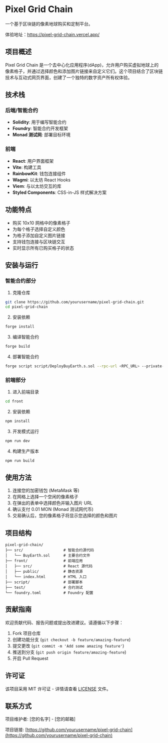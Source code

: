# Pixel Grid Chain

一个基于区块链的像素地球购买和定制平台。

体验地址：https://pixel-grid-chain.vercel.app/

## 项目概述

Pixel Grid Chain 是一个去中心化应用程序(dApp)，允许用户购买虚拟地球上的像素格子，并通过选择颜色和添加图片链接来自定义它们。这个项目结合了区块链技术与互动式网页界面，创建了一个独特的数字资产所有权体验。

## 技术栈

### 后端/智能合约
- **Solidity**: 用于编写智能合约
- **Foundry**: 智能合约开发框架
- **Monad 测试网**: 部署目标环境

### 前端
- **React**: 用户界面框架
- **Vite**: 构建工具
- **RainbowKit**: 钱包连接组件
- **Wagmi**: 以太坊 React Hooks
- **Viem**: 与以太坊交互的库
- **Styled Components**: CSS-in-JS 样式解决方案

## 功能特点

- 购买 10x10 网格中的像素格子
- 为每个格子选择自定义颜色
- 为格子添加自定义图片链接
- 支持钱包连接与区块链交互
- 实时显示所有已购买格子的状态

## 安装与运行

### 智能合约部分

1. 克隆仓库
```bash
git clone https://github.com/yourusername/pixel-grid-chain.git
cd pixel-grid-chain
```

2. 安装依赖
```bash
forge install
```

3. 编译智能合约
```bash
forge build
```

4. 部署智能合约
```bash
forge script script/DeployBuyEarth.s.sol --rpc-url <RPC_URL> --private-key <PRIVATE_KEY>
```

### 前端部分

1. 进入前端目录
```bash
cd front
```

2. 安装依赖
```bash
npm install
```

3. 开发模式运行
```bash
npm run dev
```

4. 构建生产版本
```bash
npm run build
```

## 使用方法

1. 连接您的加密钱包 (MetaMask 等)
2. 在网格上选择一个空闲的像素格子
3. 在弹出的表单中选择颜色并输入图片 URL
4. 确认支付 0.01 MON (Monad 测试网代币)
5. 交易确认后，您的像素格子将显示您选择的颜色和图片

## 项目结构

```
pixel-grid-chain/
├── src/                  # 智能合约源代码
│   └── BuyEarth.sol      # 主要合约文件
├── front/                # 前端应用
│   ├── src/              # React 源代码
│   ├── public/           # 静态资源
│   └── index.html        # HTML 入口
├── script/               # 部署脚本
├── test/                 # 合约测试
└── foundry.toml          # Foundry 配置
```

## 贡献指南

欢迎贡献代码、报告问题或提出改进建议。请遵循以下步骤：

1. Fork 项目仓库
2. 创建功能分支 (`git checkout -b feature/amazing-feature`)
3. 提交更改 (`git commit -m 'Add some amazing feature'`)
4. 推送到分支 (`git push origin feature/amazing-feature`)
5. 开启 Pull Request

## 许可证

该项目采用 MIT 许可证 - 详情请查看 [LICENSE](LICENSE) 文件。

## 联系方式

项目维护者: [您的名字] - [您的邮箱]

项目链接: [https://github.com/yourusername/pixel-grid-chain](https://github.com/yourusername/pixel-grid-chain) 